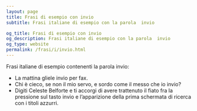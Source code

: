```yaml
---
layout: page
title: Frasi di esempio con invio 
subtitle: Frasi italiane di esempio con la parola  invio

og_title: Frasi di esempio con invio 
og_description: Frasi italiane di esempio con la parola  invio
og_type: website
permalink: /frasi/i/invio.html
---
```


Frasi italiane di esempio contenenti la parola invio:


- La mattina gliele invio per fax.
- Chi è cieco, se non il mio servo, e sordo come il messo che io invio?
- Digiti Celeste Belforte e ti accorgi di avere trattenuto il fiato fra la pressione sul tasto invio e l’apparizione della prima schermata di ricerca con i titoli azzurri.
